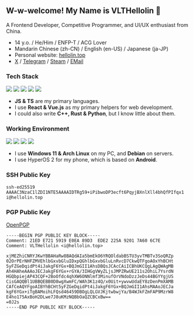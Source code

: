 ## W-w-welcome! My Name is VLTHellolin 🐋

A Frontend Developer, Competitive Programmer, and UI/UX enthusiast from China.

- 14 y.o. / He/Him / ENFP-T / ACG Lover
- Mandarin Chinese (zh-CN) / English (en-US) / Japanese (ja-JP)
- Personal website: [hellolin.top](https://hellolin.top)
- [X](https://x.com/VLTHellolin) / [Telegram](https://t.me/VLTHellolin) / [Steam](https://steamcommunity.com/id/hellolin/) / [EMail](mailto:i@hellolin.top)

### Tech Stack

<div>
  <img src="https://img.shields.io/badge/React-20232A?style=flat-square&logo=react&logoColor=61DAFB" />
  <img src="https://img.shields.io/badge/Vue.js-20232A?style=flat-square&logo=vuedotjs&logoColor=4FC08D" />
  <img src="https://img.shields.io/badge/Typescript-3178C6?style=flat-square&logo=typescript&logoColor=FFFFFF" />
  <img src="https://img.shields.io/badge/C%2B%2B-00599C?style=flat-square&logo=cplusplus&logoColor=FFFFFF" />
  <img src="https://img.shields.io/badge/Rust-000000?style=flat-square&logo=rust&logoColor=FFFFFF" />
</div>

- **JS & TS** are my primary languages.
- I use **React & Vue.js** as my primary helpers for web development.
- I could also write **C++, Rust & Python**, but I know little about them.

### Working Environment

<div>
  <img src="https://img.shields.io/badge/Windows%2011-0078D4?style=flat-square&logo=data%3Aimage%2Fsvg%2Bxml%3Bbase64%2CPHN2ZyB2aWV3Qm94PSIwIDAgMjQgMjQiIHhtbG5zPSJodHRwOi8vd3d3LnczLm9yZy8yMDAwL3N2ZyI%2BPHBhdGggZD0iTTAsMEgxMS4zNzdWMTEuMzcySDBaTTEyLjYyMywwSDI0VjExLjM3MkgxMi42MjNaTTAsMTIuNjIzSDExLjM3N1YyNEgwWm0xMi42MjMsMEgyNFYyNEgxMi42MjMiIGZpbGw9IiNmZmYiLz48L3N2Zz4K" />
  <img src="https://img.shields.io/badge/Arch%20Linux-1793D1?style=flat-square&logo=archlinux&logoColor=FFFFFF" />
  <img src="https://img.shields.io/badge/Debian-A81D33?style=flat-square&logo=debian&logoColor=FFFFFF" />
  <img src="https://img.shields.io/badge/Android-404041?style=flat-square&logo=android&logoColor=34A853" />
</div>

- I use **Windows 11 & Arch Linux** on my PC, and **Debian** on servers.
- I use HyperOS 2 for my phone, which is based on **Android**.

### SSH Public Key

```
ssh-ed25519 AAAAC3NzaC1lZDI1NTE5AAAAIDTRg59+iPibwoDP3ecft6PqyjBXnlXll4bhQfPIfqx1 i@hellolin.top
```

### PGP Public Key

[OpenPGP](https://keys.openpgp.org/vks/v1/by-fingerprint/21EDE7215919E0EA89D3EDE2225A92017A606C7E)

```
-----BEGIN PGP PUBLIC KEY BLOCK-----
Comment: 21ED E721 5919 E0EA 89D3  EDE2 225A 9201 7A60 6C7E
Comment: VLTHellolin <i@hellolin.top>

xjMEZhiCNRYJKwYBBAHaRw8BAQdAIa5bmEkO6YRQOldabBSTU3yvTMBTv3SoQRZp
02OrPErNHFZMVEhlbGxvbGluIDxpQGhlbGxvbGluLnRvcD7CkwQTFgoAOxYhBCHt
5yFZGeDqidPt4iJakgF6YGx+BQJmGII1AhsDBQsJCAcCAiICBhUKCQgLAgQWAgMB
Ah4HAheAAAoJECJakgF6YGx+rGYA/3IHGgVWyZLjsJMPZRwUE211s2OhiL7YsrdN
HGQbpiejAP43CQF+2BoOfdc4qhXW6ONNlmf3MinufOrVNdoDzzJeDs44BGYYgjUS
CisGAQQBl1UBBQEBB0D8wgXwmFC/WAh3K1z4Q/x0Uit+ywvwUdaEY8zDenPmXAMB
CAfCeAQYFgoAIBYhBCHt5yFZGeDqidPt4iJakgF6YGx+BQJmGII1AhsMAAoJECJa
kgF6YGx+iTgBAMoihLFQsd46459DBOgLQLGVJKjtwbwjYa/B4WJkFZmFAP9MzrW8
E4ho175AxBoH2DLwe7J8uKMzNQBbOaQZCBCxBw==
=0J2s
-----END PGP PUBLIC KEY BLOCK-----
```

